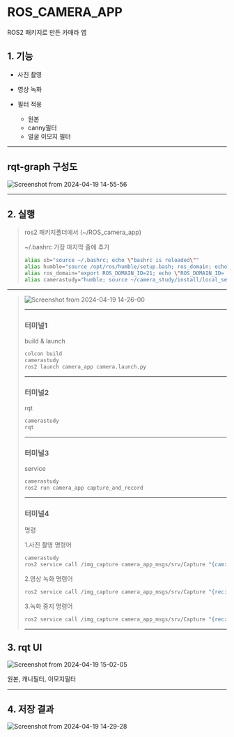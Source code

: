 # ROS_CAMERA_APP

ROS2 패키지로 만든 카매라 앱

## 1. 기능

+ 사진 촬영

+ 영상 녹화

+ 필터 적용
  + 원본
  + canny필터
  + 얼굴 이모지 필터
---
## rqt-graph 구성도
![Screenshot from 2024-04-19 14-55-56](https://github.com/earnest99/ROS_Camera_APP/assets/128347421/d2fdcc1f-a571-4170-a7d3-e362a053b62a)

---
## 2. 실행

> ros2 패키지폴더에서 (~/ROS_camera_app)
> 
> ~/.bashrc 가장 마지막 줄에 추가
> 
>
> ```bash
> alias sb="source ~/.bashrc; echo \"bashrc is reloaded\""
> alias humble="source /opt/ros/humble/setup.bash; ros_domain; echo \"ROS2 humble is activated!\""
> alias ros_domain="export ROS_DOMAIN_ID=21; echo \"ROS_DOMAIN_ID= \$ROS_DOMAIN_ID\""
> alias camerastudy="humble; source ~/camera_study/install/local_setup.bash; echo \"camera_study workspace is activated.\""
> ```
> 

---
> ![Screenshot from 2024-04-19 14-26-00](https://github.com/earnest99/ROS_Camera_APP/assets/128347421/b91fe642-489b-44f7-a87b-cc58e0a776e9)
> 
> ---
> ### 터미널1 
> build & launch
> 
> ```bash
> colcon build
> camerastudy
> ros2 launch camera_app camera.launch.py 
> ```
> ---
> ### 터미널2 
> rqt
> ```bash
> camerastudy
> rqt
> ```
> ---
> ### 터미널3 
> service
> ```bash
> camerastudy
> ros2 run camera_app capture_and_record 
> ```
> ---
> ### 터미널4 
> 명령
> 
> 1.사진 촬영 명령어
> ```bash
> camerastudy
> ros2 service call /img_capture camera_app_msgs/srv/Capture "{cam: 1}"
> ```
> 2.영상 녹화 명령어
> ```bash
> ros2 service call /img_capture camera_app_msgs/srv/Capture "{rec: 1}"
> 
> ```
> 3.녹화 중지 명령어
> ```bash
> ros2 service call /img_capture camera_app_msgs/srv/Capture "{rec: 0}"
> 
> ```
> 
> ---

## 3. rqt UI
![Screenshot from 2024-04-19 15-02-05](https://github.com/earnest99/ROS_Camera_APP/assets/128347421/a1539023-81b0-45b2-90c6-1d6c8dadd1a4)

원본, 캐니필터, 이모지필터

---

## 4. 저장 결과
![Screenshot from 2024-04-19 14-29-28](https://github.com/earnest99/ROS_Camera_APP/assets/128347421/1d1773ca-6097-4604-b37f-d8d3799a170f)
